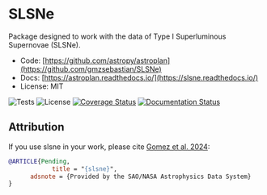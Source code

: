 # SLSNe

Package designed to work with the data of Type I Superluminous Supernovae (SLSNe).

* Code: [https://github.com/astropy/astroplan](https://github.com/gmzsebastian/SLSNe)
* Docs: [https://astroplan.readthedocs.io/](https://slsne.readthedocs.io/)
* License: MIT

![Tests](https://github.com/gmzsebastian/SLSNe/actions/workflows/ci_tests.yml/badge.svg)
![License](http://img.shields.io/badge/license-MIT-blue.svg)
[![Coverage Status](https://coveralls.io/repos/github/gmzsebastian/SLSNe/badge.svg?branch=main)](https://coveralls.io/github/gmzsebastian/SLSNe?branch=main)
[![Documentation Status](https://readthedocs.org/projects/slsne/badge/?version=latest)](https://slsne.readthedocs.io/en/latest/?badge=latest)

## Attribution

If you use slsne in your work, please cite [Gomez et al. 2024](https://ui.adsabs.harvard.edu/abs/2018AJ....155..128M/abstract):

```bibtex
@ARTICLE{Pending,
            title = "{slsne}",
      adsnote = {Provided by the SAO/NASA Astrophysics Data System}
}
